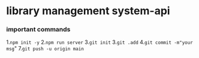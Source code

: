 # library management system-api
### important commands
1.`npm init -y`
2.`npm run server`
3.`git init`
3.`git .add`
4.`git commit -m"your msg`"
7.`git push -u origin main`